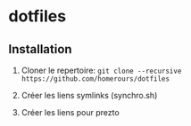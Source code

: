 # dotfiles

## Installation
1. Cloner le repertoire:
`git clone --recursive https://github.com/homerours/dotfiles`

1. Créer les liens symlinks (synchro.sh)
1. Créer les liens pour prezto

